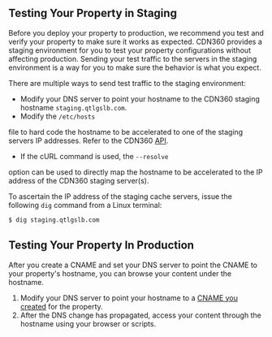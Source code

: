 <!--?xml version="1.0" encoding="utf-8"?-->

## Testing Your Property in Staging

Before you deploy your property to production, we recommend you test and verify your property to make sure it works as expected. CDN360 provides a staging environment for you to test your property configurations without affecting production. Sending your test traffic to the servers in the staging environment is a way for you to make sure the behavior is what you expect.

There are multiple ways to send test traffic to the staging environment:

- Modify your DNS server to point your hostname to the CDN360 staging hostname ```staging.qtlgslb.com```.
- Modify the ```/etc/hosts```

 file to hard code the hostname to be accelerated to one of the staging servers IP addresses. Refer to the CDN360 [API](<http://cdn360doc.quantil.com/apidocs/api.html>).
- If the cURL command is used, the ```--resolve```

 option can be used to directly map the hostname to be accelerated to the IP address of the CDN360 staging server(s).

To ascertain the IP address of the staging cache servers, issue the following ```dig``` command from a Linux terminal:

```bash
$ dig staging.qtlgslb.com
```


## Testing Your Property In Production

After you create a CNAME and set your DNS server to point the CNAME to your property's hostname, you can browse your content under the hostname.

1. Modify your DNS server to point your hostname to a [CNAME you created](<../CNAMEs/Creating a CNAME.htm>) for the property.
2. After the DNS change has propagated, access your content through the hostname using your browser or scripts.
